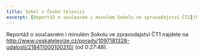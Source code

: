 ```yaml
---
title: Sokol v České televizi
excerpt: [Reportáž o současném i minulém Sokolu ve zpravodajství ČT1](http://www.ceskatelevize.cz/porady/1097181328-udalosti/218411000100310/) (od 0:27:48)
---
```


Reportáž o současném i minulém Sokolu ve zpravodajství ČT1 najdete na <http://www.ceskatelevize.cz/porady/1097181328-udalosti/218411000100310/> (od 0:27:48).